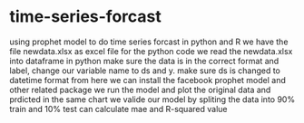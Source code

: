 # time-series-forcast
using prophet model to do time series forcast in python and R
we have the file newdata.xlsx as excel file 
for the python code we read the newdata.xlsx into dataframe in python
make sure the data is in the correct format and label, change our variable name to ds and y. make sure ds is changed to datetime format
from here we can install the facebook prophet model and other related package
we run the model and plot the original data and prdicted in the same chart
we valide our model by spliting the data into 90% train and 10% test can calculate mae and R-squared value
